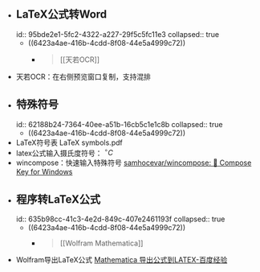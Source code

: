 - ## LaTeX公式转Word
  id:: 95bde2e1-5fc2-4322-a227-29f5c5fc11e3
  collapsed:: true
	- ((6423a4ae-416b-4cdd-8f08-44e5a4999c72))
		- >[[天若OCR]]
- 天若OCR：在右侧预览窗口复制，支持混排
- ## 特殊符号
  id:: 62188b24-7364-40ee-a51b-16cb5c1e1c8b
  collapsed:: true
	- ((6423a4ae-416b-4cdd-8f08-44e5a4999c72))
- LaTeX符号表 LaTeX symbols.pdf
- latex公式输入摄氏度符号： $^{\circ}C$
- wincompose：快速输入特殊符号 [samhocevar/wincompose: 🔣 Compose Key for Windows](https://github.com/samhocevar/wincompose)
- ## 程序转LaTeX公式
  id:: 635b98cc-41c3-4e2d-849c-407e2461193f
  collapsed:: true
	- ((6423a4ae-416b-4cdd-8f08-44e5a4999c72))
		- > [[Wolfram Mathematica]]
- Wolfram导出LaTeX公式 [Mathematica 导出公式到LATEX-百度经验](https://jingyan.baidu.com/article/d8072ac4b7cfcaec95cefd2b.html)